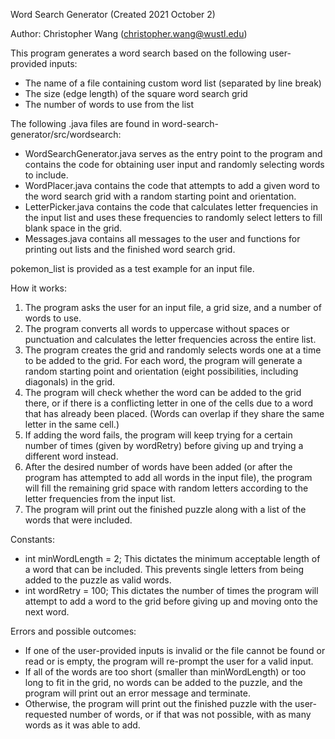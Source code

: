 Word Search Generator (Created 2021 October 2)

Author: Christopher Wang (christopher.wang@wustl.edu)

This program generates a word search based on the following user-provided inputs:
- The name of a file containing custom word list (separated by line break)
- The size (edge length) of the square word search grid
- The number of words to use from the list

The following .java files are found in word-search-generator/src/wordsearch:
- WordSearchGenerator.java serves as the entry point to the program and contains the code for obtaining user input and randomly selecting words to include.
- WordPlacer.java contains the code that attempts to add a given word to the word search grid with a random starting point and orientation.
- LetterPicker.java contains the code that calculates letter frequencies in the input list and uses these frequencies to randomly select letters to fill blank space in the grid.
- Messages.java contains all messages to the user and functions for printing out lists and the finished word search grid.

pokemon_list is provided as a test example for an input file.

How it works:
1) The program asks the user for an input file, a grid size, and a number of words to use.
2) The program converts all words to uppercase without spaces or punctuation and calculates the letter frequencies across the entire list.
3) The program creates the grid and randomly selects words one at a time to be added to the grid. For each word, the program will generate a random starting point and orientation (eight possibilities, including diagonals) in the grid.
5) The program will check whether the word can be added to the grid there, or if there is a conflicting letter in one of the cells due to a word that has already been placed. (Words can overlap if they share the same letter in the same cell.)
6) If adding the word fails, the program will keep trying for a certain number of times (given by wordRetry) before giving up and trying a different word instead.
7) After the desired number of words have been added (or after the program has attempted to add all words in the input file), the program will fill the remaining grid space with random letters according to the letter frequencies from the input list.
8) The program will print out the finished puzzle along with a list of the words that were included.

Constants:
- int minWordLength = 2; This dictates the minimum acceptable length of a word that can be included. This prevents single letters from being added to the puzzle as valid words.
- int wordRetry = 100; This dictates the number of times the program will attempt to add a word to the grid before giving up and moving onto the next word.

Errors and possible outcomes:
- If one of the user-provided inputs is invalid or the file cannot be found or read or is empty, the program will re-prompt the user for a valid input.
- If all of the words are too short (smaller than minWordLength) or too long to fit in the grid, no words can be added to the puzzle, and the program will print out an error message and terminate.
- Otherwise, the program will print out the finished puzzle with the user-requested number of words, or if that was not possible, with as many words as it was able to add.

